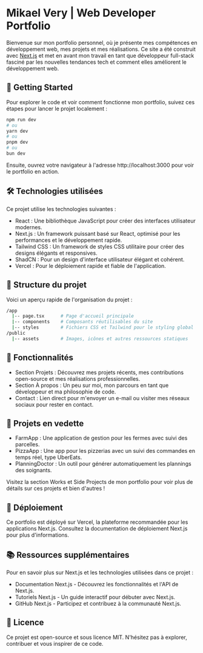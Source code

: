 # Mikael Very | Web Developer Portfolio

Bienvenue sur mon portfolio personnel, où je présente mes compétences en développement web, mes projets et mes réalisations. Ce site a été construit avec [Next.js](https://nextjs.org) et met en avant mon travail en tant que développeur full-stack fasciné par les nouvelles tendances tech et comment elles améliorent le développement web.

## 🚀 Getting Started

Pour explorer le code et voir comment fonctionne mon portfolio, suivez ces étapes pour lancer le projet localement :

```bash 
npm run dev
# ou
yarn dev
# ou
pnpm dev
# ou
bun dev
```
Ensuite, ouvrez votre navigateur à l'adresse http://localhost:3000 pour voir le portfolio en action.

## 🛠️ Technologies utilisées

Ce projet utilise les technologies suivantes :
   - React : Une bibliothèque JavaScript pour créer des interfaces utilisateur modernes.
   - Next.js : Un framework puissant basé sur React, optimisé pour les performances et le développement rapide.
   - Tailwind CSS : Un framework de styles CSS utilitaire pour créer des designs élégants et responsives.
   - ShadCN : Pour un design d'interface utilisateur élégant et cohérent.
   - Vercel : Pour le déploiement rapide et fiable de l'application.

## 📂 Structure du projet

Voici un aperçu rapide de l'organisation du projet :

```bash 
/app
  |-- page.tsx      # Page d'accueil principale
  |-- components    # Composants réutilisables du site
  |-- styles        # Fichiers CSS et Tailwind pour le styling global
/public
  |-- assets        # Images, icônes et autres ressources statiques
```
## 🌟 Fonctionnalités

   - Section Projets : Découvrez mes projets récents, mes contributions open-source et mes réalisations professionnelles.
   - Section À propos : Un peu sur moi, mon parcours en tant que développeur et ma philosophie de code.
   - Contact : Lien direct pour m'envoyer un e-mail ou visiter mes réseaux sociaux pour rester en contact.

## 💼 Projets en vedette
   - FarmApp : Une application de gestion pour les fermes avec suivi des parcelles.
   - PizzaApp : Une app pour les pizzerias avec un suivi des commandes en temps réel, type UberEats.
   - PlanningDoctor : Un outil pour générer automatiquement les plannings des soignants.

Visitez la section Works et Side Projects de mon portfolio pour voir plus de détails sur ces projets et bien d'autres !

## 🚀 Déploiement
Ce portfolio est déployé sur Vercel, la plateforme recommandée pour les applications Next.js. Consultez la documentation de déploiement Next.js pour plus d'informations.

## 📚 Ressources supplémentaires
Pour en savoir plus sur Next.js et les technologies utilisées dans ce projet :

   - Documentation Next.js - Découvrez les fonctionnalités et l'API de Next.js.
   - Tutoriels Next.js - Un guide interactif pour débuter avec Next.js.
   - GitHub Next.js - Participez et contribuez à la communauté Next.js.
   
## 📝 Licence
Ce projet est open-source et sous licence MIT. N'hésitez pas à explorer, contribuer et vous inspirer de ce code.

